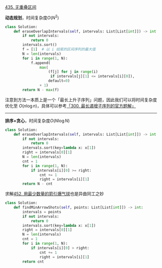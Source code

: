 [435. 无重叠区间](https://leetcode-cn.com/problems/non-overlapping-intervals/)

**动态规划**，时间复杂度$O(N^2)$

```python
class Solution:
    def eraseOverlapIntervals(self, intervals: List[List[int]]) -> int:
        if not intervals:
            return 0
        intervals.sort()
        f = [1]  # 以 i 结尾的区间序列的最大值
        N = len(intervals)
        for i in range(1, N):
            f.append(
                max(
                    (f[j] for j in range(i)
                     if intervals[j][1] <= intervals[i][0]),
                    default=0)
                + 1)
        return N - max(f)
```

注意到方法一本质上是一个「最长上升子序列」问题，因此我们可以将时间复杂度优化至 $O(n \log n)$，具体可以参考[「300. 最长递增子序列的官方题解」](https://leetcode-cn.com/problems/longest-increasing-subsequence/solution/zui-chang-shang-sheng-zi-xu-lie-by-leetcode-soluti/)

---



**排序+贪心**，时间复杂度$O(N\log N)$

```python
class Solution:
    def eraseOverlapIntervals(self, intervals: List[List[int]]) -> int:
        if not intervals:
            return 0
        intervals.sort(key=lambda x: x[1])
        right = intervals[0][1]
        N = len(intervals)
        cnt = 1
        for i in range(1, N):
            if intervals[i][0] >= right:
                cnt += 1
                right = intervals[i][1]
        return N - cnt
```

求解[452. 用最少数量的箭引爆气球](https://leetcode-cn.com/problems/minimum-number-of-arrows-to-burst-balloons/)也是异曲同工之妙

```python
class Solution:
    def findMinArrowShots(self, points: List[List[int]]) -> int:
        intervals = points
        if not intervals:
            return 0
        intervals.sort(key=lambda x: x[1])
        right = intervals[0][1]
        N = len(intervals)
        cnt = 1
        for i in range(1, N):
            if intervals[i][0] > right:
                cnt += 1
                right = intervals[i][1]
        return cnt
```